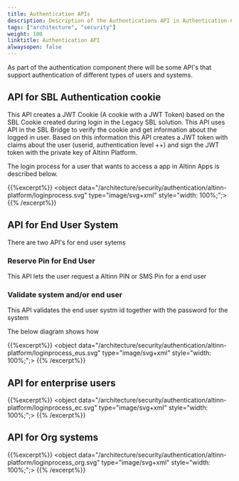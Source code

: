 ```yaml
---
title: Authentication APIs
description: Description of the Authentications API in Authentication Component
tags: ["architecture", "security"]
weight: 100
linktitle: Authentication API
alwaysopen: false
---
```


As part of the authentication component there will be some API's that support authentication of different types of users and systems. 

## API for SBL Authentication cookie
This API creates a JWT Cookie (A cookie with a JWT Token) based on the SBL Cookie created during login in the Legacy SBL solution. This API uses API in the SBL Bridge to verify the cookie
and get information about the logged in user. Based on this information this API creates a JWT token with claims about the user (userid, authentication level ++) and sign the JWT token with
the private key of Altinn Platform.

The login process for a user that wants to access a app in Altinn Apps is described below.

{{%excerpt%}}
<object data="/architecture/security/authentication/altinn-platform/loginprocess.svg" type="image/svg+xml" style="width: 100%;";></object>
{{% /excerpt%}}


## API for End User System
There are two API's for end user sytems

### Reserve Pin for End User
This API lets the user request a Altinn PIN or SMS Pin for a end user 

### Validate system and/or end user
This API validates the end user systm id together with the password for the system 


The below diagram shows how

{{%excerpt%}}
<object data="/architecture/security/authentication/altinn-platform/loginprocess_eus.svg" type="image/svg+xml" style="width: 100%;";></object>
{{% /excerpt%}}

## API for enterprise users

{{%excerpt%}}
<object data="/architecture/security/authentication/altinn-platform/loginprocess_ec.svg" type="image/svg+xml" style="width: 100%;";></object>
{{% /excerpt%}}


## API for Org systems

{{%excerpt%}}
<object data="/architecture/security/authentication/altinn-platform/loginprocess_org.svg" type="image/svg+xml" style="width: 100%;";></object>
{{% /excerpt%}}